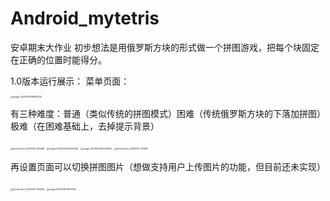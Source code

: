 # Android_mytetris
安卓期末大作业
初步想法是用俄罗斯方块的形式做一个拼图游戏，把每个块固定在正确的位置时能得分。

1.0版本运行展示：
菜单页面：

<img src="https://github.com/sixsixla/Android_mytetris/blob/master/show/Screenshot_20211230-135421.jpg" alt="image-20211230135852033" style="zoom:25%;" />

有三种难度：普通（类似传统的拼图模式）困难（传统俄罗斯方块的下落加拼图）极难（在困难基础上，去掉提示背景）

<img src="https://github.com/sixsixla/Android_mytetris/blob/master/show/Screenshot_20211230-135436.jpg" alt="Screenshot_20211230-135436" style="zoom:25%;" />

<img src="https://github.com/sixsixla/Android_mytetris/blob/master/show/Screenshot_20211230-135525.jpg" alt="image-20211230140356039" style="zoom:25%;" />

<img src="https://github.com/sixsixla/Android_mytetris/blob/master/show/Screenshot_20211230-135537.jpg" alt="image-20211230140425972" style="zoom:25%;" />

<img src="https://github.com/sixsixla/Android_mytetris/blob/master/show/Screenshot_20211230-135607.jpg" alt="Screenshot_20211230-135607" style="zoom:25%;" />



再设置页面可以切换拼图图片（想做支持用户上传图片的功能，但目前还未实现）

<img src="https://github.com/sixsixla/Android_mytetris/blob/master/show/Screenshot_20211230-135628.jpg" alt="Screenshot_20211230-135628" style="zoom:25%;" />
<img src="https://github.com/sixsixla/Android_mytetris/blob/master/show/Screenshot_20211230-135636.jpg" alt="image-20211230141011551" style="zoom:25%;" />
